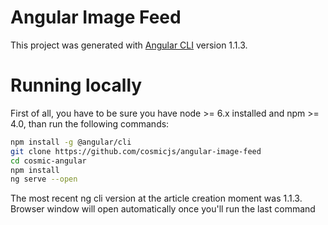 # Angular Image Feed

This project was generated with [Angular CLI](https://github.com/angular/angular-cli) version 1.1.3.

# Running locally

First of all, you have to be sure you have node >= 6.x installed and npm >= 4.0, than run the following commands:

```bash
npm install -g @angular/cli
git clone https://github.com/cosmicjs/angular-image-feed
cd cosmic-angular
npm install
ng serve --open
```
The most recent ng cli version at the article creation moment was 1.1.3.
Browser window will open automatically once you'll run the last command